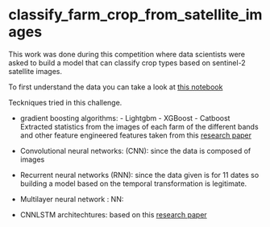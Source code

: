 # classify_farm_crop_from_satellite_images

This work was done during this competition where data scientists were asked to build a model that can classify crop types based on sentinel-2 satellite images.

To first understand the data you can take a look at [this notebook](https://github.com/firou1925/classify_farm_crop_from_satellite_images/blob/master/notebooks/farm-crop-detection-explore-data.ipynb)

Teckniques tried in this challenge.

* gradient boosting algorithms: - Lightgbm
                                - XGBoost
                                - Catboost
Extracted statistics from the images of each farm of the different bands and other feature engineered features taken from this [research paper](https://docs.google.com/document/d/1GOn8MPL2s-TovjiX2rcXmVUqRqRg2Vo7-8scIisrrKE/edit?usp=sharing)
                           
                               
* Convolutional neural networks: (CNN): since the data is composed of images

* Recurrent neural networks (RNN): since the data given is for 11 dates so building a model based on the temporal transformation is legitimate.

* Multilayer neural network : NN: 

* CNNLSTM architechtures: based on this [research paper](https://arxiv.org/pdf/1901.10503.pdf)
